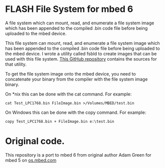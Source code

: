 # FLASH File System for mbed 6

A file system which can mount, read, and enumerate a file system image which has been appended to the compiled .bin code file before being uploaded to the mbed device.

This file system can mount, read, and enumerate a file system image which has been appended to the compiled .bin code file before being uploaded to the mbed device. I wrote a utility called fsbld to create images that can be used with this file system. [This GitHub repository](https://github.com/adamgreen/fsbld) contains the sources for that utility.

To get the file system image onto the mbed device, you need to concatenate your binary from the compiler with the file system image binary.

On *nix this can be done with the cat command. For example:

```cat Test_LPC1768.bin FileImage.bin >/Volumes/MBED/test.bin```

On Windows this can be done with the copy command. For example:

```copy Test_LPC1768.bin + FileImage.bin e:\test.bin```

# Original code.

This repository is a port to mbed 6 from original author Adam Green for mbed 5 on [os.mbed.com](https://os.mbed.com/users/AdamGreen/code/FlashFileSystem/)

